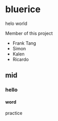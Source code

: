 # bluerice
helo world 

Member of this project
* Frank Tang
* Simon
* Kalen
* Ricardo
## mid 
### hello
#### word
practice
